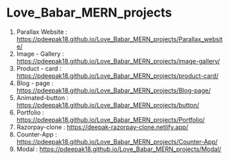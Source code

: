 # Love_Babar_MERN_projects
1. Parallax Website : https://pdeepak18.github.io/Love_Babar_MERN_projects/Parallax_website/
2. Image - Gallery : https://pdeepak18.github.io/Love_Babar_MERN_projects/image-gallery/
3. Product - card : https://pdeepak18.github.io/Love_Babar_MERN_projects/product-card/
4. Blog - page : https://pdeepak18.github.io/Love_Babar_MERN_projects/Blog-page/
5. Animated-button : https://pdeepak18.github.io/Love_Babar_MERN_projects/button/
6. Portfolio : https://pdeepak18.github.io/Love_Babar_MERN_projects/Portfolio/
7. Razorpay-clone : https://deepak-razorpay-clone.netlify.app/
8. Counter-App : https://pdeepak18.github.io/Love_Babar_MERN_projects/Counter-App/
9. Modal : https://pdeepak18.github.io/Love_Babar_MERN_projects/Modal/
